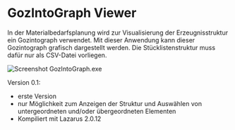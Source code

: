 # GozIntoGraph Viewer

In der Materialbedarfsplanung wird zur Visualisierung der Erzeugnisstruktur ein Gozintograph verwendet. Mit dieser Anwendung kann dieser Gozintograph grafisch dargestellt werden. Die Stücklistenstruktur muss dafür nur als CSV-Datei vorliegen.

![Screenshot GozIntoGraph.exe](https://techpluscode.de/data/gozintograph/gozintograph-exe.jpg)

Version 0.1: 
- erste Version
- nur Möglichkeit zum Anzeigen der Struktur und Auswählen von untergeordneten und/oder übergeordneten Elementen
- Kompiliert mit Lazarus 2.0.12
